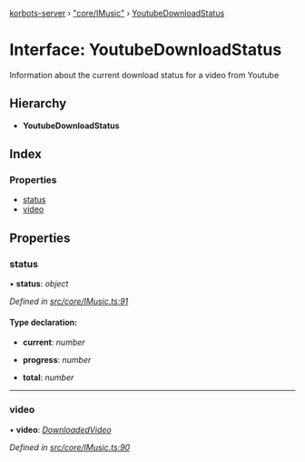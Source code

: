[korbots-server](../README.md) › ["core/IMusic"](../modules/_core_imusic_.md) › [YoutubeDownloadStatus](_core_imusic_.youtubedownloadstatus.md)

# Interface: YoutubeDownloadStatus

Information about the current download status for a video from Youtube

## Hierarchy

* **YoutubeDownloadStatus**

## Index

### Properties

* [status](_core_imusic_.youtubedownloadstatus.md#status)
* [video](_core_imusic_.youtubedownloadstatus.md#video)

## Properties

###  status

• **status**: *object*

*Defined in [src/core/IMusic.ts:91](https://github.com/Xisabla/Korbots/blob/64f6240/server/src/core/IMusic.ts#L91)*

#### Type declaration:

* **current**: *number*

* **progress**: *number*

* **total**: *number*

___

###  video

• **video**: *[DownloadedVideo](_core_imusic_.downloadedvideo.md)*

*Defined in [src/core/IMusic.ts:90](https://github.com/Xisabla/Korbots/blob/64f6240/server/src/core/IMusic.ts#L90)*
